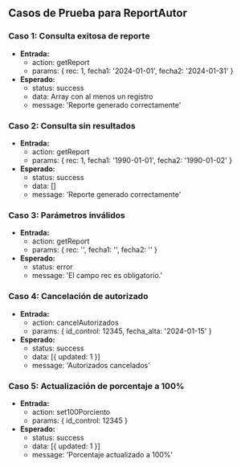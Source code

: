 ## Casos de Prueba para ReportAutor

### Caso 1: Consulta exitosa de reporte
- **Entrada:**
  - action: getReport
  - params: { rec: 1, fecha1: '2024-01-01', fecha2: '2024-01-31' }
- **Esperado:**
  - status: success
  - data: Array con al menos un registro
  - message: 'Reporte generado correctamente'

### Caso 2: Consulta sin resultados
- **Entrada:**
  - action: getReport
  - params: { rec: 1, fecha1: '1990-01-01', fecha2: '1990-01-02' }
- **Esperado:**
  - status: success
  - data: []
  - message: 'Reporte generado correctamente'

### Caso 3: Parámetros inválidos
- **Entrada:**
  - action: getReport
  - params: { rec: '', fecha1: '', fecha2: '' }
- **Esperado:**
  - status: error
  - message: 'El campo rec es obligatorio.'

### Caso 4: Cancelación de autorizado
- **Entrada:**
  - action: cancelAutorizados
  - params: { id_control: 12345, fecha_alta: '2024-01-15' }
- **Esperado:**
  - status: success
  - data: [{ updated: 1 }]
  - message: 'Autorizados cancelados'

### Caso 5: Actualización de porcentaje a 100%
- **Entrada:**
  - action: set100Porciento
  - params: { id_control: 12345 }
- **Esperado:**
  - status: success
  - data: [{ updated: 1 }]
  - message: 'Porcentaje actualizado a 100%'
